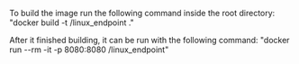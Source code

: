 To build the image run the following command inside the root directory:
"docker build -t <orgname>/linux_endpoint ."

After it finished building, it can be run with the following command:
"docker run --rm -it -p 8080:8080 <orgname>/linux_endpoint"

